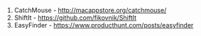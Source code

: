 1. CatchMouse - http://macappstore.org/catchmouse/
2. ShiftIt - https://github.com/fikovnik/ShiftIt
3. EasyFinder - https://www.producthunt.com/posts/easyfinder
